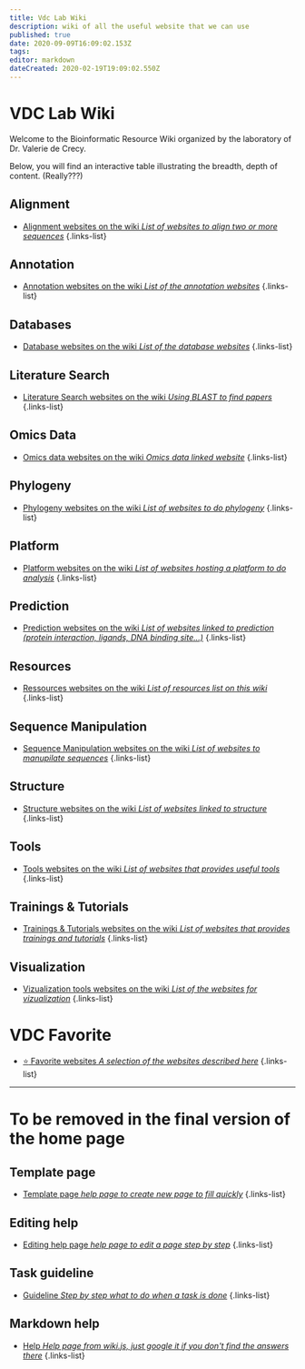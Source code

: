 ```yaml
---
title: Vdc Lab Wiki
description: wiki of all the useful website that we can use
published: true
date: 2020-09-09T16:09:02.153Z
tags: 
editor: markdown
dateCreated: 2020-02-19T19:09:02.550Z
---
```


# VDC Lab Wiki
Welcome to the Bioinformatic Resource Wiki organized by the laboratory of Dr. Valerie de Crecy.

Below, you will find an interactive table illustrating the breadth, depth of content. (Really???)

## Alignment

- [Alignment websites on the wiki *List of websites to align two or more sequences*](https://vdclab-wiki.herokuapp.com/en/alignment)
{.links-list}

## Annotation

- [Annotation websites on the wiki *List of the annotation websites*](https://vdclab-wiki.herokuapp.com/en/annotation)
{.links-list}

## Databases

- [Database websites on the wiki *List of the database websites*](https://vdclab-wiki.herokuapp.com/en/databases)
{.links-list}

## Literature Search

- [Literature Search websites on the wiki *Using BLAST to find papers*](https://vdclab-wiki.herokuapp.com/en/literature-search)
{.links-list}

## Omics Data

- [Omics data websites on the wiki *Omics data linked website*](https://vdclab-wiki.herokuapp.com/en/omics-data)
{.links-list}

## Phylogeny

- [Phylogeny websites on the wiki *List of websites to do phylogeny*](https://vdclab-wiki.herokuapp.com/en/phylogeny)
{.links-list}

## Platform

- [Platform websites on the wiki *List of websites hosting a platform to do analysis*](https://vdclab-wiki.herokuapp.com/en/platform)
{.links-list}

## Prediction

- [Prediction websites on the wiki *List of websites linked to prediction (protein interaction, ligands, DNA binding site...)*](https://vdclab-wiki.herokuapp.com/en/prediction)
{.links-list}

## Resources

- [Ressources websites on the wiki *List of resources list on this wiki*](https://vdclab-wiki.herokuapp.com/en/resources)
{.links-list}

## Sequence Manipulation

- [Sequence Manipulation websites on the wiki *List of websites to manupilate sequences*](https://vdclab-wiki.herokuapp.com/en/sequence-manipulation)
{.links-list}

## Structure

- [Structure websites on the wiki *List of websites linked to structure*](https://vdclab-wiki.herokuapp.com/en/structure)
{.links-list}

## Tools

- [Tools websites on the wiki *List of websites that provides useful tools*](https://vdclab-wiki.herokuapp.com/en/tools)
{.links-list}

## Trainings & Tutorials

- [Trainings & Tutorials websites on the wiki *List of websites that provides trainings and tutorials*](https://vdclab-wiki.herokuapp.com/en/tools)
{.links-list}

## Visualization

- [Vizualization tools websites on the wiki *List of the websites for vizualization*](https://vdclab-wiki.herokuapp.com/en/visualization)
{.links-list}

# VDC Favorite

- [:star: Favorite websites *A selection of the websites described here*](https://vdclab-wiki.herokuapp.com/en/favorites)
{.links-list}

---

# To be removed in the final version of the home page

## Template page

- [Template page *help page to create new page to fill quickly*](https://vdclab-wiki.herokuapp.com/en/template_page)
{.links-list}

## Editing help

- [Editing help page *help page to edit a page step by step*](https://vdclab-wiki.herokuapp.com/en/edit_page)
{.links-list}

## Task guideline

- [Guideline *Step by step what to do when a task is done*](https://vdclab-wiki.herokuapp.com/en/Task_guideline)
{.links-list}

## Markdown help

- [Help *Help page from wiki.js, just google it if you don't find the answers there*](https://docs.requarks.io/en/editors/markdown)
{.links-list}
